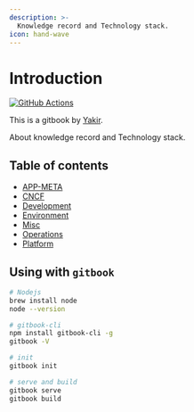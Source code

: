 ```yaml
---
description: >-
  Knowledge record and Technology stack.
icon: hand-wave
---
```


# Introduction

[![GitHub Actions](https://img.shields.io/github/actions/workflow/status/yakir3/gitbook/ci-to-dockerhub.yml?label=ci-to-dockerhub&logo=github&logoColor=white)](https://github.com/yakir3/gitbook/actions/workflows/ci-to-dockerhub.yml)

  This is a gitbook by [Yakir](https://github.com/yakir3/gitbook/).

  About knowledge record and Technology stack.

## Table of contents

<!-- toc -->
- [APP-META](#)
- [CNCF](#)
- [Development](#)
- [Environment](#)
- [Misc](#)
- [Operations](#)
- [Platform](#)
<!-- tocstop -->


## Using with `gitbook`

```bash
# Nodejs
brew install node
node --version

# gitbook-cli
npm install gitbook-cli -g
gitbook -V

# init
gitbook init

# serve and build
gitbook serve
gitbook build
```

